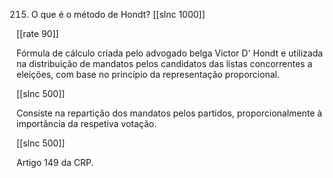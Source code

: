 215. O que é o método de Hondt?
[[slnc 1000]]

[[rate 90]]



Fórmula de cálculo criada pelo advogado belga Victor D' Hondt e utilizada na distribuição de mandatos pelos candidatos das listas concorrentes a eleições, com base no princípio da representação proporcional.

[[slnc 500]]

Consiste na repartição dos mandatos pelos partidos, proporcionalmente à importância da respetiva votação.

[[slnc 500]]

Artigo 149 da CRP.
